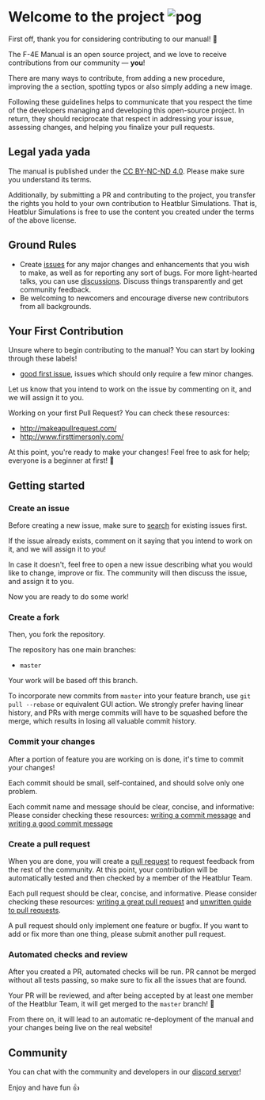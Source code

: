 # Welcome to the project ![pog](https://i.imgur.com/88HGDD0.png)

First off, thank you for considering contributing to our manual! 🎉

The F-4E Manual is an open source project, and we love to receive contributions
from our community — **you**!

There are many ways to contribute, from adding a new procedure, improving the a
section, spotting typos or also simply adding a new image.

Following these guidelines helps to communicate that you respect the time of the
developers managing and developing this open-source project. In return, they
should reciprocate that respect in addressing your issue, assessing changes, and
helping you finalize your pull requests.

## Legal yada yada

The manual is published under the
[CC BY-NC-ND 4.0](https://creativecommons.org/licenses/by-nc-nd/4.0/).
Please make sure you understand its terms.

Additionally, by submitting a PR and contributing to the project, you transfer
the rights you hold to your own contribution to Heatblur Simulations. That is,
Heatblur Simulations is free to use the content you created under the terms of
the above license.

## Ground Rules

<!-- markdown-link-check-disable -->
- Create [issues](https://github.com/Heatblur-Simulations/f-4e-manual/issues)
  for any major changes and enhancements that you wish to make, as well as for
  reporting any sort of bugs. For more light-hearted talks, you can use
  [discussions](https://github.com/Heatblur-Simulations/f-4e-manual/discussions).
  Discuss things transparently and get community feedback.
- Be welcoming to newcomers and encourage diverse new contributors from all
  backgrounds.
<!-- markdown-link-check-enable -->

## Your First Contribution

Unsure where to begin contributing to the manual? You can start by looking
through these labels!

<!-- markdown-link-check-disable-next-line -->
- [good first issue](https://github.com/Heatblur-Simulations/f-4e-manual/issues/?q=is%3Aissue+is%3Aopen+label%3A%22good+first+issue%22),
  issues which should only require a few minor changes.

Let us know that you intend to work on the issue by commenting on it, and we
will assign it to you.

Working on your first Pull Request? You can check these resources:

- <http://makeapullrequest.com/>
- <http://www.firsttimersonly.com/>

At this point, you're ready to make your changes! Feel free to ask for help;
everyone is a beginner at first! 🎉

## Getting started

### Create an issue

<!-- markdown-link-check-disable -->
Before creating a new issue, make sure to
[search](https://github.com/Heatblur-Simulations/f-4e-manual/issues?q=is%3Aissue)
for existing issues first.
<!-- markdown-link-check-enable -->

If the issue already exists, comment on it saying that you intend to work on it,
and we will assign it to you!

In case it doesn't, feel free to open a new issue describing what you would like
to change, improve or fix. The community will then discuss the issue, and assign
it to you.

Now you are ready to do some work!

### Create a fork

Then, you fork the repository.

The repository has one main branches:

- `master`

Your work will be based off this branch.

To incorporate new commits from `master` into your feature branch, use
`git pull --rebase` or equivalent GUI action. We strongly prefer having linear
history, and PRs with merge commits will have to be squashed before the merge,
which results in losing all valuable commit history.

### Commit your changes

After a portion of feature you are working on is done, it's time to commit your
changes!

Each commit should be small, self-contained, and should solve only one problem.

Each commit name and message should be clear, concise, and informative: Please
consider checking these resources:
[writing a commit message](https://chris.beams.io/posts/git-commit/) and
[writing a good commit message](https://dev.to/chrissiemhrk/git-commit-message-5e21)

### Create a pull request

<!-- markdown-link-check-disable -->
When you are done, you will create a
[pull request](https://github.com/Heatblur-Simulations/f-4e-manual/pulls) to
request feedback from the rest of the community. At this point, your
contribution will be automatically tested and then checked by a member of the
Heatblur Team.
<!-- markdown-link-check-enable -->

Each pull request should be clear, concise, and informative. Please consider
checking these resources:
[writing a great pull request](https://www.pullrequest.com/blog/writing-a-great-pull-request-description/)
and
[unwritten guide to pull requests](https://www.atlassian.com/blog/git/written-unwritten-guide-pull-requests).

A pull request should only implement one feature or bugfix. If you want to add
or fix more than one thing, please submit another pull request.

### Automated checks and review

After you created a PR, automated checks will be run. PR cannot be merged
without all tests passing, so make sure to fix all the issues that are found.

Your PR will be reviewed, and after being accepted by at least one member of the
Heatblur Team, it will get merged to the `master` branch! 🎉

From there on, it will lead to an automatic re-deployment of the manual and your
changes being live on the real website!

## Community

You can chat with the community and developers in our
[discord server](https://discord.gg/heatblur-simulations)!

Enjoy and have fun 👍
